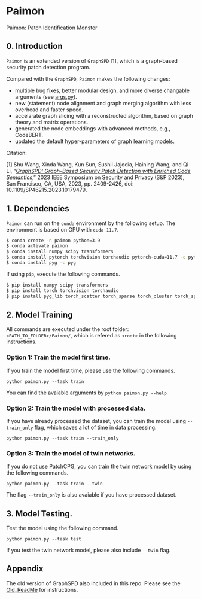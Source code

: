 # Paimon
Paimon: Patch Identification Monster

## 0. Introduction

`Paimon` is an extended version of `GraphSPD` [1], which is a graph-based security patch detection program.

Compared with the `GraphSPD`, `Paimon` makes the following changes:

* multiple bug fixes, better modular design, and more diverse changable arguments (see [args.py](./args.py)).
* new (statement) node alignment and graph merging algorithm with less overhead and faster speed.
* accelarate graph slicing with a reconstructed algorithm, based on graph theory and matrix operations. 
* generated the node embeddings with advanced methods, e.g., CodeBERT.
* updated the default hyper-parameters of graph learning models.

Citation: 

[1] Shu Wang, Xinda Wang, Kun Sun, Sushil Jajodia, Haining Wang, and Qi Li, “*[GraphSPD: Graph-Based Security Patch Detection with Enriched Code Semantics](https://ieeexplore.ieee.org/document/10179479)*,” 2023 IEEE Symposium on Security and Privacy (S&P 2023), San Francisco, CA, USA, 2023, pp. 2409-2426, doi: 10.1109/SP46215.2023.10179479.

## 1. Dependencies

`Paimon` can run on the `conda` environment by the following setup. The environment is based on GPU with `cuda 11.7`.

```bash
$ conda create -n paimon python=3.9
$ conda activate paimon
$ conda install numpy scipy transformers
$ conda install pytorch torchvision torchaudio pytorch-cuda=11.7 -c pytorch -c nvidia
$ conda install pyg -c pyg
```

If using `pip`, execute the following commands.

```bash
$ pip install numpy scipy transformers
$ pip install torch torchvision torchaudio
$ pip install pyg_lib torch_scatter torch_sparse torch_cluster torch_spline_conv torch_geometric -f https://data.pyg.org/whl/torch-1.13.0+cu117.html

```

## 2. Model Training

All commands are executed under the root folder: `<PATH_TO_FOLDER>/Paimon/`, which is refered as `<root>` in the following instructions.

### Option 1: Train the model first time.

If you train the model first time, please use the following commands.
```shell
python paimon.py --task train
```
You can find the avaiable arguments by `python paimon.py --help`

### Option 2: Train the model with processed data.

If you have already processed the dataset, you can train the model using `--train_only` flag, which saves a lot of time in data processing.
```shell
python paimon.py --task train --train_only
```

### Option 3: Train the model of twin networks.

If you do not use PatchCPG, you can train the twin network model by using the following commands.
```shell
python paimon.py --task train --twin 
```
The flag `--train_only` is also avaiable if you have processed dataset.

## 3. Model Testing.

Test the model using the following command.
```shell
python paimon.py --task test
```
If you test the twin network model, please also include `--twin` flag.

## Appendix

The old version of GraphSPD also included in this repo. Please see the [Old_ReadMe](./src/README.md) for instructions.